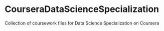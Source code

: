 # CourseraDataScienceSpecialization
Collection of coursework files for Data Science Specialization on Coursera

